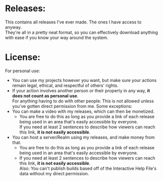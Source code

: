 # Releases:
This contains all releases I've ever made. The ones I have access to anyway.
<br>They're all in a pretty neat format, so you can effectively download anything with ease if you know your way around the system.

# License:
For personal use:
- You can use my projects however you want, but make sure your actions remain legal, ethical, and respectful of others' rights.
- If your action involves another person or their property in any way, **it does not count as personal use**.
<br>For anything having to do with other people: This is not allowed unless you've gotten direct permission from me. Some exceptions:
- You can make a video with my releases, which can then be monetized.
  - You are free to do this as long as you provide a link of each release being used in an area that's easily accessible by everyone.
  <br>If you need at least 2 sentences to describe how viewers can reach this link, **it is not easily accessible**.
- You can host a server/Realm using my releases, and make money from that.
  - You are free to do this as long as you provide a link of each release being used in an area that's easily accessible by everyone.
  - If you need at least 2 sentences to describe how viewers can reach this link, **it is not easily accessible**.
<br>Also: You can't publish builds based off of the Interactive Help File's data without my direct permission.
